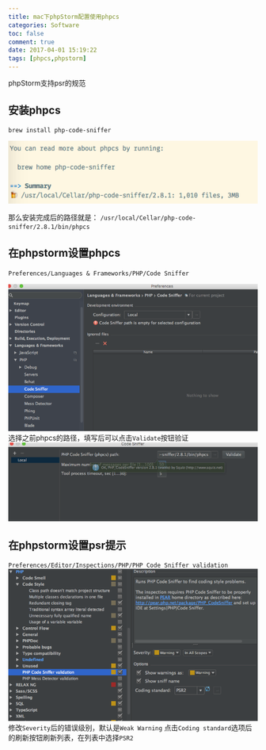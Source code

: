 ```yaml
---
title: mac下phpStorm配置使用phpcs
categories: Software
toc: false
comment: true
date: 2017-04-01 15:19:22
tags: [phpcs,phpstorm]
---
```





phpStorm支持psr的规范

<!--more-->

## 安装phpcs
```
brew install php-code-sniffer
```
![20170401149103125567067.png](phpcs-in-phpstorm-on-mac/20170401149103125567067.png)

那么安装完成后的路径就是：
`/usr/local/Cellar/php-code-sniffer/2.8.1/bin/phpcs`

## 在phpstorm设置phpcs
`Preferences/Languages & Frameworks/PHP/Code Sniffer`

![20170401149103018893226.png](phpcs-in-phpstorm-on-mac/20170401149103018893226.png)
选择之前phpcs的路径，填写后可以点击`Validate`按钮验证
![20170401149103016925714.png](phpcs-in-phpstorm-on-mac/20170401149103016925714.png)


## 在phpstorm设置psr提示
`Preferences/Editor/Inspections/PHP/PHP Code Sniffer validation`
![20170401149103222765152.png](phpcs-in-phpstorm-on-mac/20170401149103222765152.png)
修改`Severity`后的错误级别，默认是`Weak Warning`
点击`Coding standard`选项后的刷新按钮刷新列表，在列表中选择`PSR2`



